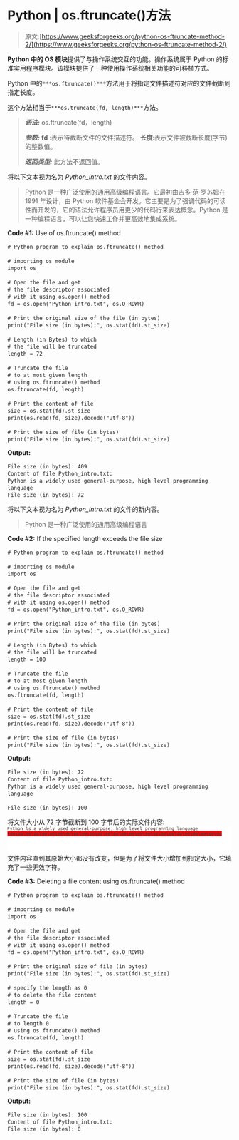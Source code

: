 # Python | os.ftruncate()方法

> 原文:[https://www.geeksforgeeks.org/python-os-ftruncate-method-2/](https://www.geeksforgeeks.org/python-os-ftruncate-method-2/)

**Python 中的 OS 模块**提供了与操作系统交互的功能。操作系统属于 Python 的标准实用程序模块。该模块提供了一种使用操作系统相关功能的可移植方式。

Python 中的`***os.ftruncate()***`方法用于将指定文件描述符对应的文件截断到指定长度。

这个方法相当于`***os.truncate(fd, length)***`方法。

> ***语法:*** os.ftruncate(fd，length)
> 
> ***参数:***
> **fd** :表示待截断文件的文件描述符。
> **长度**:表示文件被截断长度(字节)的整数值。
> 
> ***返回类型:*** 此方法不返回值。

将以下文本视为名为 *Python_intro.txt* 的文件内容。

> Python 是一种广泛使用的通用高级编程语言。它最初由吉多·范·罗苏姆在 1991 年设计，由 Python 软件基金会开发。它主要是为了强调代码的可读性而开发的，它的语法允许程序员用更少的代码行来表达概念。Python 是一种编程语言，可以让您快速工作并更高效地集成系统。

**Code #1:** Use of os.ftruncate() method

```
# Python program to explain os.ftruncate() method 

# importing os module 
import os

# Open the file and get 
# the file descriptor associated 
# with it using os.open() method
fd = os.open("Python_intro.txt", os.O_RDWR) 

# Print the original size of the file (in bytes)
print("File size (in bytes):", os.stat(fd).st_size)

# Length (in Bytes) to which 
# the file will be truncated
length = 72

# Truncate the file 
# to at most given length
# using os.ftruncate() method
os.ftruncate(fd, length)

# Print the content of file
size = os.stat(fd).st_size
print(os.read(fd, size).decode("utf-8"))

# Print the size of file (in bytes)
print("File size (in bytes):", os.stat(fd).st_size)
```

**Output:**

```
File size (in bytes): 409
Content of file Python_intro.txt:
Python is a widely used general-purpose, high level programming language
File size (in bytes): 72

```

将以下文本视为名为 *Python_intro.txt* 的文件的新内容。

> Python 是一种广泛使用的通用高级编程语言

**Code #2:** If the specified length exceeds the file size

```
# Python program to explain os.ftruncate() method 

# importing os module 
import os

# Open the file and get 
# the file descriptor associated 
# with it using os.open() method
fd = os.open("Python_intro.txt", os.O_RDWR) 

# Print the original size of the file (in bytes)
print("File size (in bytes):", os.stat(fd).st_size)

# Length (in Bytes) to which 
# the file will be truncated
length = 100

# Truncate the file 
# to at most given length
# using os.ftruncate() method
os.ftruncate(fd, length)

# Print the content of file
size = os.stat(fd).st_size
print(os.read(fd, size).decode("utf-8"))

# Print the size of file (in bytes)
print("File size (in bytes):", os.stat(fd).st_size)
```

**Output:**

```
File size (in bytes): 72
Content of file Python_intro.txt:
Python is a widely used general-purpose, high level programming language

File size (in bytes): 100

```

将文件大小从 72 字节截断到 100 字节后的实际文件内容:
![Python_intro.txt](img/291cea3be5b6e2b8234d8f15bdf99070.png)
文件内容直到其原始大小都没有改变，但是为了将文件大小增加到指定大小，它填充了一些无效字符。

**Code #3:** Deleting a file content using os.ftruncate() method

```
# Python program to explain os.ftruncate() method 

# importing os module 
import os

# Open the file and get 
# the file descriptor associated 
# with it using os.open() method
fd = os.open("Python_intro.txt", os.O_RDWR) 

# Print the original size of file (in bytes)
print("File size (in bytes):", os.stat(fd).st_size)

# specify the length as 0
# to delete the file content
length = 0

# Truncate the file 
# to length 0
# using os.ftruncate() method
os.ftruncate(fd, length)

# Print the content of file
size = os.stat(fd).st_size
print(os.read(fd, size).decode("utf-8"))

# Print the size of file (in bytes)
print("File size (in bytes):", os.stat(fd).st_size)
```

**Output:**

```
File size (in bytes): 100
Content of file Python_intro.txt:
File size (in bytes): 0

```